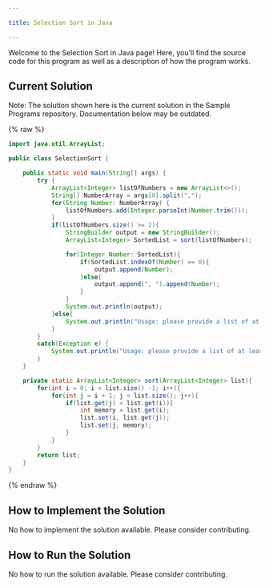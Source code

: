 ```yaml
---

title: Selection Sort in Java

---
```


Welcome to the Selection Sort in Java page! Here, you'll find the source code for this program as well as a description of how the program works.

## Current Solution

Note: The solution shown here is the current solution in the Sample Programs repository. Documentation below may be outdated.

{% raw %}

```Java
import java.util.ArrayList;

public class SelectionSort {

    public static void main(String[] args) {
        try {
            ArrayList<Integer> listOfNumbers = new ArrayList<>();
            String[] NumberArray = args[0].split(",");
            for(String Number: NumberArray) {
                listOfNumbers.add(Integer.parseInt(Number.trim()));
            }
            if(listOfNumbers.size() >= 2){
                StringBuilder output = new StringBuilder();
                ArrayList<Integer> SortedList = sort(listOfNumbers);

                for(Integer Number: SortedList){
                    if(SortedList.indexOf(Number) == 0){
                        output.append(Number);
                    }else{
                        output.append(", ").append(Number);
                    }
                }
                System.out.println(output);
            }else{
                System.out.println("Usage: please provide a list of at least two integers to sort in the format \"1, 2, 3, 4, 5\"");
            }
        }
        catch(Exception e) {
            System.out.println("Usage: please provide a list of at least two integers to sort in the format \"1, 2, 3, 4, 5\"");
        }
    }

    private static ArrayList<Integer> sort(ArrayList<Integer> list){
        for(int i = 0; i < list.size() -1; i++){
            for(int j = i + 1; j < list.size(); j++){
                if(list.get(j) < list.get(i)){
                    int memory = list.get(i);
                    list.set(i, list.get(j));
                    list.set(j, memory);
                }
            }
        }
        return list;
    }
}
```

{% endraw %}

## How to Implement the Solution

No how to implement the solution available. Please consider contributing.

## How to Run the Solution

No how to run the solution available. Please consider contributing.